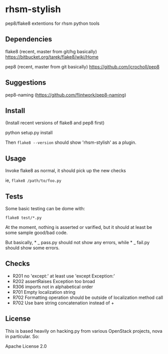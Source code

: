 rhsm-stylish
============

pep8/flake8 extentions for rhsm python tools

Dependencies
-----------

flake8 (recent, master from git/hg basically)
    https://bitbucket.org/tarek/flake8/wiki/Home

pep8 (recent, master from git basically)
    https://github.com/jcrocholl/pep8

Suggestions
----------

pep8-naming (https://github.com/flintwork/pep8-naming)


Install
-------

(Install recent versions of flake8 and pep8 first)

python setup.py install

Then `flake8 --version` should show 'rhsm-stylish' as a plugin.

Usage
----

Invoke flake8 as normal, it should pick up the new checks

ie, `flake8 /path/to/foo.py`


Tests
----

Some basic testing can be dome with:

`flake8 test/*.py`

At the moment, nothing is asserted or varified, but it should at least be some sample good/bad code.

But basically,  * _ pass.py should not show any errors, while * _ fail.py should show some errors.



Checks
------

* R201  no 'except:' at least use 'except Exception:'
* R202  assertRaises Exception too broad
* R306  imports not in alphabetical order
* R701  Empty localization string
* R702  Formatting operation should be outside of localization method call
* R702  Use bare string concatenation instead of +


License
------

This is based heavily on hacking.py from various OpenStack
projects, nova in particular. So:

Apache License 2.0
